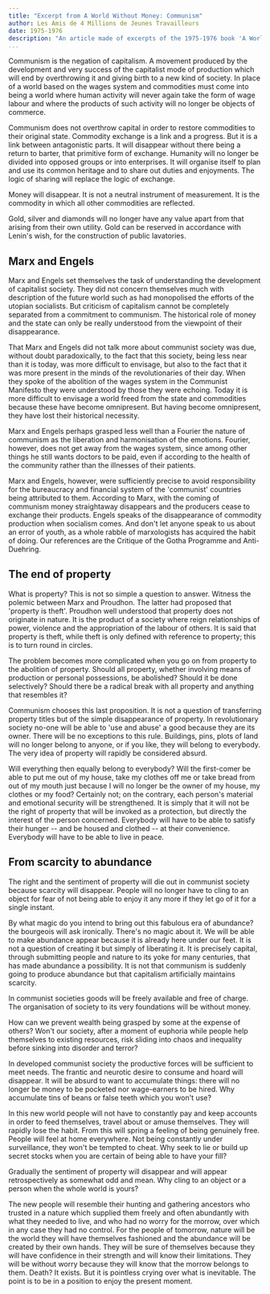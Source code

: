 ```yaml
---
title: "Excerpt from A World Without Money: Communism"
author: Les Amis de 4 Millions de Jeunes Travailleurs
date: 1975-1976
description: "An article made of excerpts of the 1975-1976 book 'A World Without Money' ('Un Monde Sans Argent: Le Communisme'). Translation and article by Socialist Party of Great Britain, published in their publication Socialist Standard in July 1979. Originally posted online, with the SPGB's introduction, at <http://oocities.org/~johngray/stanmond.htm>. Another translation of this section, with slightly different wording, is also available on red texts as part of the full 'A World Without Money.'"
...
```


Communism is the negation of capitalism. A movement produced by the development and very success of the capitalist mode of production which will end by overthrowing it and giving birth to a new kind of society. In place of a world based on the wages system and commodities must come into being a world where human activity will never again take the form of wage labour and where the products of such activity will no longer be objects of commerce.

Communism does not overthrow capital in order to restore commodities to their original state. Commodity exchange is a link and a progress. But it is a link between antagonistic parts. It will disappear without there being a return to barter, that primitive form of exchange. Humanity will no longer be divided into opposed groups or into enterprises. It will organise itself to plan and use its common heritage and to share out duties and enjoyments. The logic of sharing will replace the logic of exchange.

Money will disappear. It is not a neutral instrument of measurement. It is the commodity in which all other commodities are reflected.

Gold, silver and diamonds will no longer have any value apart from that arising from their own utility. Gold can be reserved in accordance with Lenin's wish, for the construction of public lavatories.

## Marx and Engels

Marx and Engels set themselves the task of understanding the development of capitalist society. They did not concern themselves much with description of the future world such as had monopolised the efforts of the utopian socialists. But criticism of capitalism cannot be completely separated from a commitment to communism. The historical role of money and the state can only be really understood from the viewpoint of their disappearance.

That Marx and Engels did not talk more about communist society was due, without doubt paradoxically, to the fact that this society, being less near than it is today, was more difficult to envisage, but also to the fact that it was more present in the minds of the revolutionaries of their day. When they spoke of the abolition of the wages system in the Communist Manifesto they were understood by those they were echoing. Today it is more difficult to envisage a world freed from the state and commodities because these have become omnipresent. But having become omnipresent, they have lost their historical necessity.

Marx and Engels perhaps grasped less well than a Fourier the nature of communism as the liberation and harmonisation of the emotions. Fourier, however, does not get away from the wages system, since among other things he still wants doctors to be paid, even if according to the health of the community rather than the illnesses of their patients.

Marx and Engels, however, were sufficiently precise to avoid responsibility for the bureaucracy and financial system of the 'communist' countries being attributed to them. According to Marx, with the coming of communism money straightaway disappears and the producers cease to exchange their products. Engels speaks of the disappearance of commodity production when socialism comes. And don't let anyone speak to us about an error of youth, as a whole rabble of marxologists has acquired the habit of doing. Our references are the Critique of the Gotha Programme and Anti-Duehring.

## The end of property

What is property? This is not so simple a question to answer. Witness the polemic between Marx and Proudhon. The latter had proposed that 'property is theft'. Proudhon well understood that property does not originate in nature. It is the product of a society where reign relationships of power, violence and the appropriation of the labour of others. It is said that property is theft, while theft is only defined with reference to property; this is to turn round in circles.

The problem becomes more complicated when you go on from property to the abolition of property. Should all property, whether involving means of production or personal possessions, be abolished? Should it be done selectively? Should there be a radical break with all property and anything that resembles it?

Communism chooses this last proposition. It is not a question of transferring property titles but of the simple disappearance of property. In revolutionary society no-one will be able to 'use and abuse' a good because they are its owner. There will be no exceptions to this rule. Buildings, pins, plots of land will no longer belong to anyone, or if you like, they will belong to everybody. The very idea of property will rapidly be considered absurd.

Will everything then equally belong to everybody? Will the first-comer be able to put me out of my house, take my clothes off me or take bread from out of my mouth just because I will no longer be the owner of my house, my clothes or my food? Certainly not; on the contrary, each person's material and emotional security will be strengthened. It is simply that it will not be the right of property that will be invoked as a protection, but directly the interest of the person concerned. Everybody will have to be able to satisfy their hunger -- and be housed and clothed -- at their convenience. Everybody will have to be able to live in peace.

## From scarcity to abundance

The right and the sentiment of property will die out in communist society because scarcity will disappear. People will no longer have to cling to an object for fear of not being able to enjoy it any more if they let go of it for a single instant.

By what magic do you intend to bring out this fabulous era of abundance? the bourgeois will ask ironically. There's no magic about it. We will be able to make abundance appear because it is already here under our feet. It is not a question of creating it but simply of liberating it. It is precisely capital, through submitting people and nature to its yoke for many centuries, that has made abundance a possibility. It is not that communism is suddenly going to produce abundance but that capitalism artificially maintains scarcity.

In communist societies goods will be freely available and free of charge. The organisation of society to its very foundations will be without money.

How can we prevent wealth being grasped by some at the expense of others? Won't our society, after a moment of euphoria while people help themselves to existing resources, risk sliding into chaos and inequality before sinking into disorder and terror?

In developed communist society the productive forces will be sufficient to meet needs. The frantic and neurotic desire to consume and hoard will disappear. It will be absurd to want to accumulate things: there will no longer be money to be pocketed nor wage-earners to be hired. Why accumulate tins of beans or false teeth which you won't use?

In this new world people will not have to constantly pay and keep accounts in order to feed themselves, travel about or amuse themselves. They will rapidly lose the habit. From this will spring a feeling of being genuinely free. People will feel at home everywhere. Not being constantly under surveillance, they won't be tempted to cheat. Why seek to lie or build up secret stocks when you are certain of being able to have your fill?

Gradually the sentiment of property will disappear and will appear retrospectively as somewhat odd and mean. Why cling to an object or a person when the whole world is yours?

The new people will resemble their hunting and gathering ancestors who trusted in a nature which supplied them freely and often abundantly with what they needed to live, and who had no worry for the morrow, over which in any case they had no control. For the people of tomorrow, nature will be the world they will have themselves fashioned and the abundance will be created by their own hands. They will be sure of themselves because they will have confidence in their strength and will know their limitations. They will be without worry because they will know that the morrow belongs to them. Death? It exists. But it is pointless crying over what is inevitable. The point is to be in a position to enjoy the present moment.
